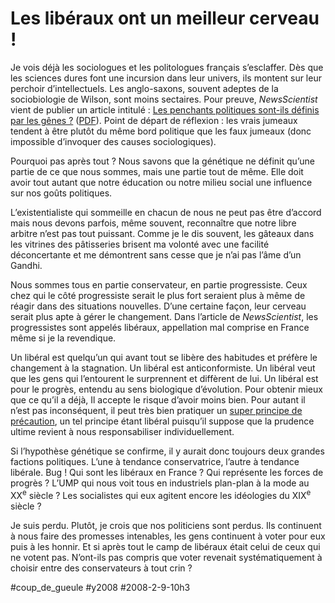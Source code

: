 # Les libéraux ont un meilleur cerveau !

Je vois déjà les sociologues et les politologues français s’esclaffer. Dès que les sciences dures font une incursion dans leur univers, ils montent sur leur perchoir d’intellectuels. Les anglo-saxons, souvent adeptes de la sociobiologie de Wilson, sont moins sectaires. Pour preuve, *NewsScientist* vient de publier un article intitulé : [Les penchants politiques sont-ils définis par les gênes ?](http://www.newscientist.com/channel/being-human/mg19726411.800-are-political-leanings-all-in-the-genes.html) ([PDF](http://blog.tcrouzet.com/images_tc/ns2sides2008.pdf)). Point de départ de réflexion : les vrais jumeaux tendent à être plutôt du même bord politique que les faux jumeaux (donc impossible d’invoquer des causes sociologiques).

Pourquoi pas après tout ? Nous savons que la génétique ne définit qu’une partie de ce que nous sommes, mais une partie tout de même. Elle doit avoir tout autant que notre éducation ou notre milieu social une influence sur nos goûts politiques.

L’existentialiste qui sommeille en chacun de nous ne peut pas être d’accord mais nous devons parfois, même souvent, reconnaître que notre libre arbitre n’est pas tout puissant. Comme je le dis souvent, les gâteaux dans les vitrines des pâtisseries brisent ma volonté avec une facilité déconcertante et me démontrent sans cesse que je n’ai pas l’âme d’un Gandhi.

Nous sommes tous en partie conservateur, en partie progressiste. Ceux chez qui le côté progressiste serait le plus fort seraient plus à même de réagir dans des situations nouvelles. D’une certaine façon, leur cerveau serait plus apte à gérer le changement. Dans l’article de *NewsScientist*, les progressistes sont appelés libéraux, appellation mal comprise en France même si je la revendique.

Un libéral est quelqu’un qui avant tout se libère des habitudes et préfère le changement à la stagnation. Un libéral est anticonformiste. Un libéral veut que les gens qui l’entourent le surprennent et diffèrent de lui. Un libéral est pour le progrès, entendu au sens biologique d’évolution. Pour obtenir mieux que ce qu’il a déjà, Il accepte le risque d’avoir moins bien. Pour autant il n’est pas inconséquent, il peut très bien pratiquer un [super principe de précaution](non-au-principe-de-precaution-pratique.md), un tel principe étant libéral puisqu’il suppose que la prudence ultime revient à nous responsabiliser individuellement.

Si l’hypothèse génétique se confirme, il y aurait donc toujours deux grandes factions politiques. L’une à tendance conservatrice, l’autre à tendance libérale. Bug ! Qui sont les libéraux en France ? Qui représente les forces de progrès ? L’UMP qui nous voit tous en industriels plan-plan à la mode au XX<sup>e</sup> siècle ? Les socialistes qui eux agitent encore les idéologies du XIX<sup>e</sup> siècle ?

Je suis perdu. Plutôt, je crois que nos politiciens sont perdus. Ils continuent à nous faire des promesses intenables, les gens continuent à voter pour eux puis à les honnir. Et si après tout le camp de libéraux était celui de ceux qui ne votent pas. N’ont-ils pas compris que voter revenait systématiquement à choisir entre des conservateurs à tout crin ?

#coup_de_gueule #y2008 #2008-2-9-10h3
